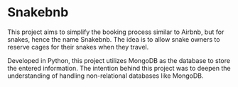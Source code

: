 # Snakebnb

This project aims to simplify the booking process similar to Airbnb, but for snakes, hence the name Snakebnb. The idea is to allow snake owners to reserve cages for their snakes when they travel.

Developed in Python, this project utilizes MongoDB as the database to store the entered information. The intention behind this project was to deepen the understanding of handling non-relational databases like MongoDB.


